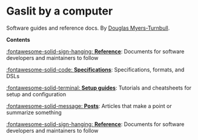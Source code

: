 # Gaslit by a computer

Software guides and reference docs.
By [Douglas Myers-Turnbull](https://dmyersturnbull.com).

<strong class="index">Contents</strong>

[:fontawesome-solid-sign-hanging: **Reference**](post/index.md):
Documents for software developers and maintainers to follow

[:fontawesome-solid-code: **Specifications**](spec/index.md):
Specifications, formats, and DSLs

[:fontawesome-solid-terminal: **Setup guides**](guide/index.md):
Tutorials and cheatsheets for setup and configuration

[:fontawesome-solid-message: **Posts**](post/index.md):
Articles that make a point or summarize something

[:fontawesome-solid-sign-hanging: **Reference**](post/index.md):
Documents for software developers and maintainers to follow
